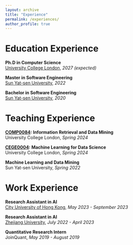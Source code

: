 ```yaml
---
layout: archive
title: "Experience"
permalink: /experiences/
author_profile: true
---
```


Education Experience
=====

**Ph.D in Computer Science**\
[University College London](https://www.ucl.ac.uk/), *2027 (expected)*

**Master in Software Engineering**\
[Sun Yat-sen University](https://www.sysu.edu.cn/sysuen/), *2022*

**Bachelor in Software Engineering**\
[Sun Yat-sen University](https://www.sysu.edu.cn/sysuen/), *2020*

Teaching Experience
=====

**[COMP0084](https://www.ucl.ac.uk/module-catalogue/modules/information-retrieval-and-data-mining-COMP0084): Information Retrieval and Data Mining** \
University College London, *Spring 2024*

**[CEGE0004](https://www.ucl.ac.uk/module-catalogue/modules/machine-learning-for-data-science-CEGE00040): Machine Learning for Data Science** \
University College London, *Spring 2024*

**Machine Learning and Data Mining** \
Sun Yat-sen University, *Spring 2022*

Work Experience
=====

**Research Assistant in AI**\
[City University of Hong Kong](https://www.cityu.edu.hk/), *May 2023 - September 2023*

**Research Assistant in AI**\
[Zhejiang University](https://www.zju.edu.cn/english/), *July 2022 - April 2023*

**Quantitative Research Intern**\
JoinQuant, *May 2019 - August 2019*

